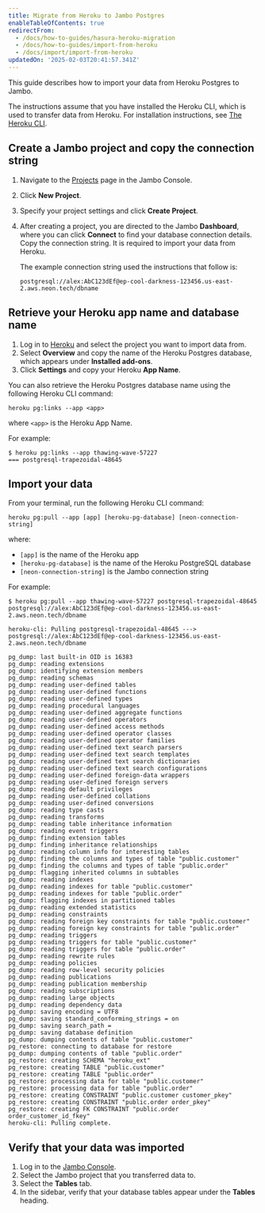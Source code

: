 ```yaml
---
title: Migrate from Heroku to Jambo Postgres
enableTableOfContents: true
redirectFrom:
  - /docs/how-to-guides/hasura-heroku-migration
  - /docs/how-to-guides/import-from-heroku
  - /docs/import/import-from-heroku
updatedOn: '2025-02-03T20:41:57.341Z'
---
```


This guide describes how to import your data from Heroku Postgres to Jambo.

<MigrationAssistant/>

The instructions assume that you have installed the Heroku CLI, which is used to transfer data from Heroku. For installation instructions, see [The Heroku CLI](https://devcenter.heroku.com/articles/heroku-cli).

<Steps>

## Create a Jambo project and copy the connection string

1. Navigate to the [Projects](https://console.neon.tech/app/projects) page in the Jambo Console.
2. Click **New Project**.
3. Specify your project settings and click **Create Project**.
4. After creating a project, you are directed to the Jambo **Dashboard**, where you can click **Connect** to find your database connection details. Copy the connection string. It is required to import your data from Heroku.

   The example connection string used the instructions that follow is:

   ```text shouldWrap
   postgresql://alex:AbC123dEf@ep-cool-darkness-123456.us-east-2.aws.neon.tech/dbname
   ```

## Retrieve your Heroku app name and database name

1. Log in to [Heroku](https://dashboard.heroku.com/) and select the project you want to import data from.
1. Select **Overview** and copy the name of the Heroku Postgres database, which appears under **Installed add-ons**.
1. Click **Settings** and copy your Heroku **App Name**.

<Admonition type="note">
You can also retrieve the Heroku Postgres database name using the following Heroku CLI command:
</Admonition>

```shell
heroku pg:links --app <app>
```

where `<app>` is the Heroku App Name.

For example:

```shell
$ heroku pg:links --app thawing-wave-57227
=== postgresql-trapezoidal-48645
```

## Import your data

From your terminal, run the following Heroku CLI command:

```shell
heroku pg:pull --app [app] [heroku-pg-database] [neon-connection-string]
```

where:

- `[app]` is the name of the Heroku app
- `[heroku-pg-database]` is the name of the Heroku PostgreSQL database
- `[neon-connection-string]` is the Jambo connection string

For example:

```shell shouldWrap
$ heroku pg:pull --app thawing-wave-57227 postgresql-trapezoidal-48645 postgresql://alex:AbC123dEf@ep-cool-darkness-123456.us-east-2.aws.neon.tech/dbname

heroku-cli: Pulling postgresql-trapezoidal-48645 ---> postgresql://alex:AbC123dEf@ep-cool-darkness-123456.us-east-2.aws.neon.tech/dbname

pg_dump: last built-in OID is 16383
pg_dump: reading extensions
pg_dump: identifying extension members
pg_dump: reading schemas
pg_dump: reading user-defined tables
pg_dump: reading user-defined functions
pg_dump: reading user-defined types
pg_dump: reading procedural languages
pg_dump: reading user-defined aggregate functions
pg_dump: reading user-defined operators
pg_dump: reading user-defined access methods
pg_dump: reading user-defined operator classes
pg_dump: reading user-defined operator families
pg_dump: reading user-defined text search parsers
pg_dump: reading user-defined text search templates
pg_dump: reading user-defined text search dictionaries
pg_dump: reading user-defined text search configurations
pg_dump: reading user-defined foreign-data wrappers
pg_dump: reading user-defined foreign servers
pg_dump: reading default privileges
pg_dump: reading user-defined collations
pg_dump: reading user-defined conversions
pg_dump: reading type casts
pg_dump: reading transforms
pg_dump: reading table inheritance information
pg_dump: reading event triggers
pg_dump: finding extension tables
pg_dump: finding inheritance relationships
pg_dump: reading column info for interesting tables
pg_dump: finding the columns and types of table "public.customer"
pg_dump: finding the columns and types of table "public.order"
pg_dump: flagging inherited columns in subtables
pg_dump: reading indexes
pg_dump: reading indexes for table "public.customer"
pg_dump: reading indexes for table "public.order"
pg_dump: flagging indexes in partitioned tables
pg_dump: reading extended statistics
pg_dump: reading constraints
pg_dump: reading foreign key constraints for table "public.customer"
pg_dump: reading foreign key constraints for table "public.order"
pg_dump: reading triggers
pg_dump: reading triggers for table "public.customer"
pg_dump: reading triggers for table "public.order"
pg_dump: reading rewrite rules
pg_dump: reading policies
pg_dump: reading row-level security policies
pg_dump: reading publications
pg_dump: reading publication membership
pg_dump: reading subscriptions
pg_dump: reading large objects
pg_dump: reading dependency data
pg_dump: saving encoding = UTF8
pg_dump: saving standard_conforming_strings = on
pg_dump: saving search_path =
pg_dump: saving database definition
pg_dump: dumping contents of table "public.customer"
pg_restore: connecting to database for restore
pg_dump: dumping contents of table "public.order"
pg_restore: creating SCHEMA "heroku_ext"
pg_restore: creating TABLE "public.customer"
pg_restore: creating TABLE "public.order"
pg_restore: processing data for table "public.customer"
pg_restore: processing data for table "public.order"
pg_restore: creating CONSTRAINT "public.customer customer_pkey"
pg_restore: creating CONSTRAINT "public.order order_pkey"
pg_restore: creating FK CONSTRAINT "public.order order_customer_id_fkey"
heroku-cli: Pulling complete.
```

## Verify that your data was imported

1. Log in to the [Jambo Console](https://console.neon.tech/app/projects).
2. Select the Jambo project that you transferred data to.
3. Select the **Tables** tab.
4. In the sidebar, verify that your database tables appear under the **Tables** heading.

</Steps>

